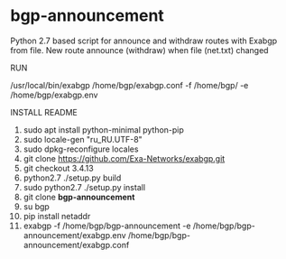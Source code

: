 # bgp-announcement
Python 2.7 based script for announce and withdraw routes with Exabgp from file.
New route announce (withdraw) when file (net.txt) changed

RUN

/usr/local/bin/exabgp /home/bgp/exabgp.conf -f /home/bgp/ -e /home/bgp/exabgp.env

INSTALL README
1. sudo apt install python-minimal python-pip
2. sudo locale-gen "ru_RU.UTF-8"
3. sudo dpkg-reconfigure locales
4. git clone https://github.com/Exa-Networks/exabgp.git
5. git checkout 3.4.13
6. python2.7 ./setup.py build
7. sudo python2.7 ./setup.py install 
8. git clone **bgp-announcement**
9. su bgp
10. pip install netaddr
11. exabgp -f /home/bgp/bgp-announcement -e /home/bgp/bgp-announcement/exabgp.env /home/bgp/bgp-announcement/exabgp.conf